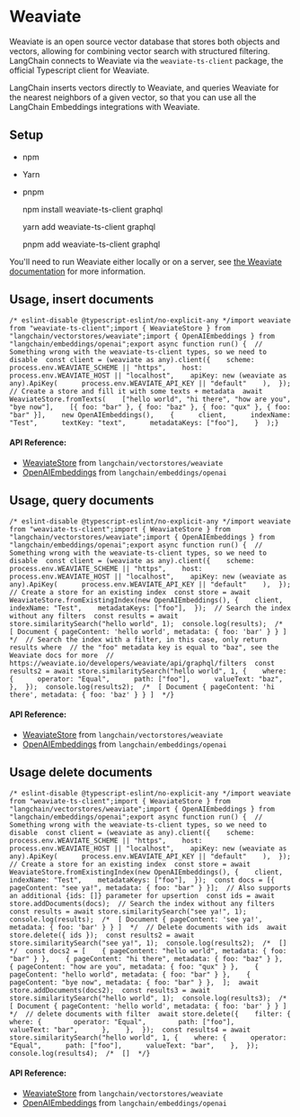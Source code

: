 Weaviate
========

Weaviate is an open source vector database that stores both objects and vectors, allowing for combining vector search with structured filtering. LangChain connects to Weaviate via the `weaviate-ts-client` package, the official Typescript client for Weaviate.

LangChain inserts vectors directly to Weaviate, and queries Weaviate for the nearest neighbors of a given vector, so that you can use all the LangChain Embeddings integrations with Weaviate.

Setup[](#setup "Direct link to Setup")
---------------------------------------

*   npm
*   Yarn
*   pnpm

    npm install weaviate-ts-client graphql

    yarn add weaviate-ts-client graphql

    pnpm add weaviate-ts-client graphql

You'll need to run Weaviate either locally or on a server, see [the Weaviate documentation](https://weaviate.io/developers/weaviate/installation) for more information.

Usage, insert documents[](#usage-insert-documents "Direct link to Usage, insert documents")
--------------------------------------------------------------------------------------------

    /* eslint-disable @typescript-eslint/no-explicit-any */import weaviate from "weaviate-ts-client";import { WeaviateStore } from "langchain/vectorstores/weaviate";import { OpenAIEmbeddings } from "langchain/embeddings/openai";export async function run() {  // Something wrong with the weaviate-ts-client types, so we need to disable  const client = (weaviate as any).client({    scheme: process.env.WEAVIATE_SCHEME || "https",    host: process.env.WEAVIATE_HOST || "localhost",    apiKey: new (weaviate as any).ApiKey(      process.env.WEAVIATE_API_KEY || "default"    ),  });  // Create a store and fill it with some texts + metadata  await WeaviateStore.fromTexts(    ["hello world", "hi there", "how are you", "bye now"],    [{ foo: "bar" }, { foo: "baz" }, { foo: "qux" }, { foo: "bar" }],    new OpenAIEmbeddings(),    {      client,      indexName: "Test",      textKey: "text",      metadataKeys: ["foo"],    }  );}

#### API Reference:

*   [WeaviateStore](/docs/api/vectorstores_weaviate/classes/WeaviateStore) from `langchain/vectorstores/weaviate`
*   [OpenAIEmbeddings](/docs/api/embeddings_openai/classes/OpenAIEmbeddings) from `langchain/embeddings/openai`

Usage, query documents[](#usage-query-documents "Direct link to Usage, query documents")
-----------------------------------------------------------------------------------------

    /* eslint-disable @typescript-eslint/no-explicit-any */import weaviate from "weaviate-ts-client";import { WeaviateStore } from "langchain/vectorstores/weaviate";import { OpenAIEmbeddings } from "langchain/embeddings/openai";export async function run() {  // Something wrong with the weaviate-ts-client types, so we need to disable  const client = (weaviate as any).client({    scheme: process.env.WEAVIATE_SCHEME || "https",    host: process.env.WEAVIATE_HOST || "localhost",    apiKey: new (weaviate as any).ApiKey(      process.env.WEAVIATE_API_KEY || "default"    ),  });  // Create a store for an existing index  const store = await WeaviateStore.fromExistingIndex(new OpenAIEmbeddings(), {    client,    indexName: "Test",    metadataKeys: ["foo"],  });  // Search the index without any filters  const results = await store.similaritySearch("hello world", 1);  console.log(results);  /*  [ Document { pageContent: 'hello world', metadata: { foo: 'bar' } } ]  */  // Search the index with a filter, in this case, only return results where  // the "foo" metadata key is equal to "baz", see the Weaviate docs for more  // https://weaviate.io/developers/weaviate/api/graphql/filters  const results2 = await store.similaritySearch("hello world", 1, {    where: {      operator: "Equal",      path: ["foo"],      valueText: "baz",    },  });  console.log(results2);  /*  [ Document { pageContent: 'hi there', metadata: { foo: 'baz' } } ]  */}

#### API Reference:

*   [WeaviateStore](/docs/api/vectorstores_weaviate/classes/WeaviateStore) from `langchain/vectorstores/weaviate`
*   [OpenAIEmbeddings](/docs/api/embeddings_openai/classes/OpenAIEmbeddings) from `langchain/embeddings/openai`

Usage delete documents[](#usage-delete-documents "Direct link to Usage delete documents")
------------------------------------------------------------------------------------------

    /* eslint-disable @typescript-eslint/no-explicit-any */import weaviate from "weaviate-ts-client";import { WeaviateStore } from "langchain/vectorstores/weaviate";import { OpenAIEmbeddings } from "langchain/embeddings/openai";export async function run() {  // Something wrong with the weaviate-ts-client types, so we need to disable  const client = (weaviate as any).client({    scheme: process.env.WEAVIATE_SCHEME || "https",    host: process.env.WEAVIATE_HOST || "localhost",    apiKey: new (weaviate as any).ApiKey(      process.env.WEAVIATE_API_KEY || "default"    ),  });  // Create a store for an existing index  const store = await WeaviateStore.fromExistingIndex(new OpenAIEmbeddings(), {    client,    indexName: "Test",    metadataKeys: ["foo"],  });  const docs = [{ pageContent: "see ya!", metadata: { foo: "bar" } }];  // Also supports an additional {ids: []} parameter for upsertion  const ids = await store.addDocuments(docs);  // Search the index without any filters  const results = await store.similaritySearch("see ya!", 1);  console.log(results);  /*  [ Document { pageContent: 'see ya!', metadata: { foo: 'bar' } } ]  */  // Delete documents with ids  await store.delete({ ids });  const results2 = await store.similaritySearch("see ya!", 1);  console.log(results2);  /*  []  */  const docs2 = [    { pageContent: "hello world", metadata: { foo: "bar" } },    { pageContent: "hi there", metadata: { foo: "baz" } },    { pageContent: "how are you", metadata: { foo: "qux" } },    { pageContent: "hello world", metadata: { foo: "bar" } },    { pageContent: "bye now", metadata: { foo: "bar" } },  ];  await store.addDocuments(docs2);  const results3 = await store.similaritySearch("hello world", 1);  console.log(results3);  /*  [ Document { pageContent: 'hello world', metadata: { foo: 'bar' } } ]  */  // delete documents with filter  await store.delete({    filter: {      where: {        operator: "Equal",        path: ["foo"],        valueText: "bar",      },    },  });  const results4 = await store.similaritySearch("hello world", 1, {    where: {      operator: "Equal",      path: ["foo"],      valueText: "bar",    },  });  console.log(results4);  /*  []  */}

#### API Reference:

*   [WeaviateStore](/docs/api/vectorstores_weaviate/classes/WeaviateStore) from `langchain/vectorstores/weaviate`
*   [OpenAIEmbeddings](/docs/api/embeddings_openai/classes/OpenAIEmbeddings) from `langchain/embeddings/openai`